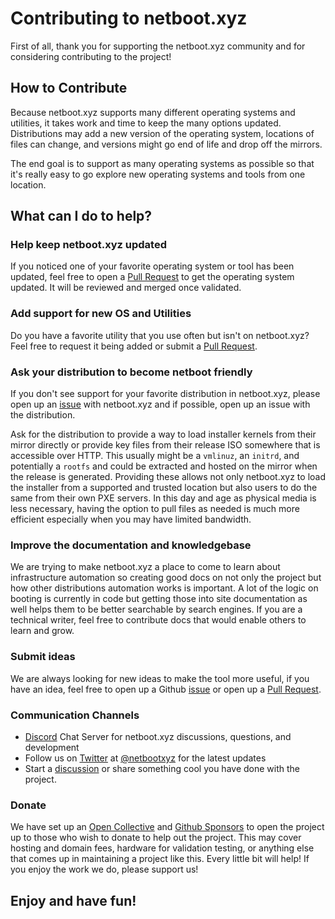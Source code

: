 # Contributing to netboot.xyz

First of all, thank you for supporting the netboot.xyz community and for 
considering contributing to the project!

## How to Contribute

Because netboot.xyz supports many different operating systems and utilities, it
takes work and time to keep the many options updated.  Distributions may add a
new version of the operating system, locations of files can change, and versions
might go end of life and drop off the mirrors.

The end goal is to support as many operating systems as possible so that it's
really easy to go explore new operating systems and tools from one location.

## What can I do to help?

### Help keep netboot.xyz updated

If you noticed one of your favorite operating system or tool has been updated,
feel free to open a [Pull Request] to get the operating system updated.  It 
will be reviewed and merged once validated.

### Add support for new OS and Utilities

Do you have a favorite utility that you use often but isn't on netboot.xyz?
Feel free to request it being added or submit a [Pull Request].

### Ask your distribution to become netboot friendly

If you don't see support for your favorite distribution in netboot.xyz, please
open up an [issue] with netboot.xyz and if possible, open up an issue with the
distribution.

Ask for the distribution to provide a way to load installer kernels from
their mirror directly or provide key files from their release ISO somewhere that
is accessible over HTTP. This usually might be a `vmlinuz`, an `initrd`, and
potentially a `rootfs` and could be extracted and hosted on the mirror when the
release is generated. Providing these allows not only netboot.xyz to load the
installer from a supported and trusted location but also users to do the same
from their own PXE servers. In this day and age as physical media is less
necessary, having the option to pull files as needed is much more efficient
especially when you may have limited bandwidth.

### Improve the documentation and knowledgebase

We are trying to make netboot.xyz a place to come to learn about infrastructure
automation so creating good docs on not only the project but how other distributions
automation works is important. A lot of the logic on booting is currently in code but
getting those into site documentation as well helps them to be better searchable by
search engines. If you are a technical writer, feel free to contribute docs that
would enable others to learn and grow.

### Submit ideas

We are always looking for new ideas to make the tool more useful, if you have an
idea, feel free to open up a Github [issue] or open up a [Pull Request].

### Communication Channels

* [Discord](https://discord.gg/An6PA2a) Chat Server for netboot.xyz discussions, questions, and development
* Follow us on [Twitter](https://twitter.com/netbootxyz) at [@netbootxyz](https://twitter.com/netbootxyz)
  for the latest updates
* Start a [discussion](https://github.com/netbootxyz/netboot.xyz/discussions) or share something cool you have done with the project.

### Donate

We have set up an [Open Collective](https://opencollective.com/netbootxyz) and [Github Sponsors](https://github.com/sponsors/netbootxyz) to open the project up to those who wish to donate to help out the project. This may cover hosting and domain fees, hardware for validation testing, or anything else that comes up in maintaining a project like this. Every little bit will help! If you enjoy the work we do, please support us!

## Enjoy and have fun!

[issue]: https://github.com/netbootxyz/netboot.xyz/issues/new
[Pull Request]: https://github.com/netbootxyz/netboot.xyz/pulls
